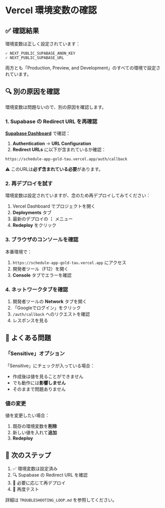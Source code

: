 # Vercel 環境変数の確認

## ✅ 確認結果

環境変数は正しく設定されています：

```
✓ NEXT_PUBLIC_SUPABASE_ANON_KEY
✓ NEXT_PUBLIC_SUPABASE_URL
```

両方とも「Production, Preview, and Development」のすべての環境で設定されています。

## 🔍 別の原因を確認

環境変数は問題ないので、別の原因を確認します。

### 1. Supabase の Redirect URL を再確認

**[Supabase Dashboard](https://supabase.com/dashboard)** で確認：

1. **Authentication** → **URL Configuration**
2. **Redirect URLs** に以下が含まれているか確認：

```
https://schedule-app-gold-tau.vercel.app/auth/callback
```

⚠️ このURLは**必ず含まれている必要**があります。

### 2. 再デプロイを試す

環境変数は設定されていますが、念のため再デプロイしてみてください：

1. Vercel Dashboard でプロジェクトを開く
2. **Deployments** タブ
3. 最新のデプロイの **⋮** メニュー
4. **Redeploy** をクリック

### 3. ブラウザのコンソールを確認

本番環境で：

1. `https://schedule-app-gold-tau.vercel.app` にアクセス
2. 開発者ツール（F12）を開く
3. **Console** タブでエラーを確認

### 4. ネットワークタブを確認

1. 開発者ツールの **Network** タブを開く
2. 「Googleでログイン」をクリック
3. `/auth/callback` へのリクエストを確認
4. レスポンスを見る

## 🔧 よくある問題

### 「Sensitive」オプション

「Sensitive」にチェックが入っている場合：

- 作成後は値を見ることができません
- でも動作には**影響しません**
- そのままで問題ありません

### 値の変更

値を変更したい場合：

1. 既存の環境変数を**削除**
2. 新しい値を入れて**追加**
3. **Redeploy**

## 📝 次のステップ

1. ✅ 環境変数は設定済み
2. 🔍 Supabase の Redirect URL を確認
3. 🔄 必要に応じて再デプロイ
4. 🧪 再度テスト

詳細は `TROUBLESHOOTING_LOOP.md` を参照してください。
